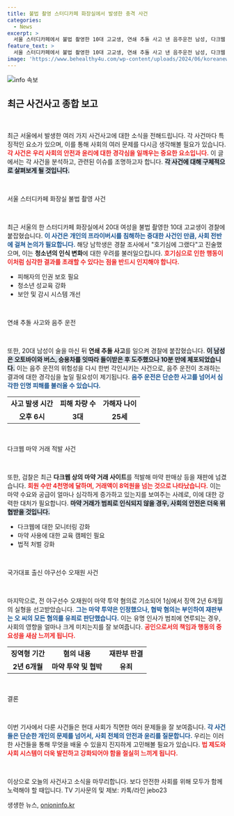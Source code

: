 ```yaml
---
title: 불법 촬영 스터디카페 화장실에서 발생한 충격 사건
categories:
  - News
excerpt: >
  서울 스터디카페에서 불법 촬영한 10대 고교생, 연쇄 추돌 사고 낸 음주운전 남성, 다크웹 마약 거래 적발, 마약 투약 국가대표 출신 오재원 1심 실형 등 shocking 사건사고 소식! 클릭하여 자세히 알아보세요!
feature_text: >
  서울 스터디카페에서 불법 촬영한 10대 고교생, 연쇄 추돌 사고 낸 음주운전 남성, 다크웹 마약 거래 적발, 마약 투약 국가대표 출신 오재원 1심 실형 등 shocking 사건사고 소식! 클릭하여 자세히 알아보세요!
image: 'https://www.behealthy4u.com/wp-content/uploads/2024/06/koreanews.jpg'
---
```


<p><img src="https://www.behealthy4u.com/wp-content/uploads/2024/06/koreanews.jpg" alt="info 속보" /></p>

<h2 data-ke-size="size26">최근 사건사고 종합 보고</h2>

<p data-ke-size="size16">&nbsp;</p>

<p>최근 서울에서 발생한 여러 가지 사건사고에 대한 소식을 전해드립니다. 각 사건마다 특징적인 요소가 있으며, 이를 통해 사회의 여러 문제를 다시금 생각해볼 필요가 있습니다. <b><span style="color: #ee2323;">각 사건은 우리 사회의 안전과 윤리에 대한 경각심을 일깨우는 중요한 요소입니다.</span></b> 이 글에서는 각 사건을 분석하고, 관련된 이슈를 조명하고자 합니다. <b><span style="background-color: #21538527;">각 사건에 대해 구체적으로 살펴보게 될 것입니다.</span></b> </p>

<p data-ke-size="size16">&nbsp;</p>

<p>서울 스터디카페 화장실 불법 촬영 사건</p>

<p data-ke-size="size16">&nbsp;</p>

<p>최근 서울의 한 스터디카페 화장실에서 20대 여성을 불법 촬영한 10대 고교생이 경찰에 붙잡혔습니다. <b><span style="color: #1a5490;">이 사건은 개인의 프라이버시를 침해하는 중대한 사건인 만큼, 사회 전반에 걸쳐 논의가 필요합니다.</span></b> 해당 남학생은 경찰 조사에서 "호기심에 그랬다"고 진술했으며, 이는 <strong>청소년의 인식 변화</strong>에 대한 우려를 불러일으킵니다. <b><span style="color: #ee2323;">호기심으로 인한 행동이 이처럼 심각한 결과를 초래할 수 있다는 점을 반드시 인지해야 합니다.</span></b></p>

<ul>
    <li>피해자의 인권 보호 필요</li>
    <li>청소년 성교육 강화</li>
    <li>보안 및 감시 시스템 개선</li>
</ul>

<p data-ke-size="size16">&nbsp;</p>

<p>연쇄 추돌 사고와 음주 운전</p>

<p data-ke-size="size16">&nbsp;</p>

<p>또한, 20대 남성이 술을 마신 뒤 <strong>연쇄 추돌 사고</strong>를 일으켜 경찰에 붙잡혔습니다. <b><span style="background-color: #21538527;">이 남성은 오토바이와 버스, 승용차를 잇따라 들이받은 후 도주했으나 10분 만에 체포되었습니다.</span></b> 이는 음주 운전의 위험성을 다시 한번 각인시키는 사건으로, 음주 운전이 초래하는 결과에 대한 경각심을 높일 필요성이 제기됩니다. <b><span style="color: #1a5490;">음주 운전은 단순한 사고를 넘어서 심각한 인명 피해를 불러올 수 있습니다.</span></b></p>

<table>
    <tr>
        <td style="text-align: center; height: 17px;"><b>사고 발생 시간</b></td>
        <td style="text-align: center; height: 17px;"><b>피해 차량 수</b></td>
        <td style="text-align: center; height: 17px;"><b>가해자 나이</b></td>
    </tr>
    <tr>
        <td style="text-align: center; height: 17px;"><b>오후 6시</b></td>
        <td style="text-align: center; height: 17px;"><b>3대</b></td>
        <td style="text-align: center; height: 17px;"><b>25세</b></td>
    </tr>
</table>

<p data-ke-size="size16">&nbsp;</p>

<p>다크웹 마약 거래 적발 사건</p>

<p data-ke-size="size16">&nbsp;</p>

<p>또한, 검찰은 최근 <strong>다크웹 상의 마약 거래 사이트</strong>를 적발해 마약 판매상 등을 재판에 넘겼습니다. <b><span style="color: #ee2323;">회원 수만 4천명에 달하며, 거래액이 8억원을 넘는 것으로 나타났습니다.</span></b> 이는 마약 수요와 공급이 얼마나 심각하게 증가하고 있는지를 보여주는 사례로, 이에 대한 강력한 대처가 필요합니다. <b><span style="background-color: #21538527;">마약 거래가 범죄로 인식되지 않을 경우, 사회의 안전은 더욱 위협받을 것입니다.</span></b></p>

<ul>
    <li>다크웹에 대한 모니터링 강화</li>
    <li>마약 사용에 대한 교육 캠페인 필요</li>
    <li>법적 처벌 강화</li>
</ul>

<p data-ke-size="size16">&nbsp;</p>

<p>국가대표 출신 야구선수 오재원 사건</p>

<p data-ke-size="size16">&nbsp;</p>

<p>마지막으로, 전 야구선수 오재원이 마약 투약 혐의로 기소되어 1심에서 징역 2년 6개월의 실형을 선고받았습니다. <b><span style="color: #1a5490;">그는 마약 투약은 인정했으나, 협박 혐의는 부인하여 재판부는 오 씨의 모든 혐의를 유죄로 판단했습니다.</span></b> 이는 유명 인사가 범죄에 연루되는 경우, 사회의 영향을 얼마나 크게 미치는지를 잘 보여줍니다. <b><span style="color: #ee2323;">공인으로서의 책임과 행동의 중요성을 새삼 느끼게 됩니다.</span></b></p>

<table>
    <tr>
        <td style="text-align: center; height: 17px;"><b>징역형 기간</b></td>
        <td style="text-align: center; height: 17px;"><b>혐의 내용</b></td>
        <td style="text-align: center; height: 17px;"><b>재판부 판결</b></td>
    </tr>
    <tr>
        <td style="text-align: center; height: 17px;"><b>2년 6개월</b></td>
        <td style="text-align: center; height: 17px;"><b>마약 투약 및 협박</b></td>
        <td style="text-align: center; height: 17px;"><b>유죄</b></td>
    </tr>
</table>

<p data-ke-size="size16">&nbsp;</p>

<p>결론</p>

<p data-ke-size="size16">&nbsp;</p>

<p>이번 기사에서 다룬 사건들은 현대 사회가 직면한 여러 문제들을 잘 보여줍니다. <b><span style="color: #1a5490;">각 사건들은 단순한 개인의 문제를 넘어서, 사회 전체의 안전과 윤리를 질문합니다.</span></b> 우리는 이러한 사건들을 통해 무엇을 배울 수 있을지 진지하게 고민해볼 필요가 있습니다. <b><span style="color: #ee2323;">법 제도와 사회 시스템이 더욱 발전하고 강화되어야 함을 절실히 느끼게 됩니다.</span></b> </p>

<p data-ke-size="size16">&nbsp;</p>

<p>이상으로 오늘의 사건사고 소식을 마무리합니다. 보다 안전한 사회를 위해 모두가 함께 노력해야 할 때입니다. TV 기사문의 및 제보: 카톡/라인 jebo23</p>
생생한 뉴스, <a href="https://onioninfo.kr" rel="dofollow">onioninfo.kr</a>


